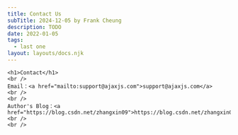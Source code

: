 ```yaml
---
title: Contact Us
subTitle: 2024-12-05 by Frank Cheung
description: TODO
date: 2022-01-05
tags:
  - last one
layout: layouts/docs.njk
---
```

    <h1>Contact</h1>
    <br />
    Email：<a href="mailto:support@ajaxjs.com">support@ajaxjs.com</a>
    <br />
    <br />
    Author's Blog：<a href="https://blog.csdn.net/zhangxin09">https://blog.csdn.net/zhangxin09</a>
    <br />
    <br />
   